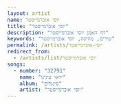 ```yaml
---
layout: artist
name: יוסי אוברמייסטר
title: "יוסי אוברמייסטר"
description: "דף האמן יוסי אוברמייסטר"
keywords: "שירים, מוזיקה, יוסי אוברמייסטר"
permalink: /artists/יוסי-אוברמייסטר
redirect_from:
  - /artists/list/יוסי אוברמייסטר
songs:
  - number: "32791"
    name: "יראו עינינו"
    album: "סינגלים"
    artist: "יוסי אוברמייסטר"
---
```

